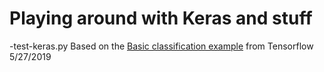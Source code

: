 ﻿# Playing around with Keras and stuff

-test-keras.py
 Based on the [Basic classification example](https://www.tensorflow.org/tutorials/keras/basic_classification) from Tensorflow
 5/27/2019
